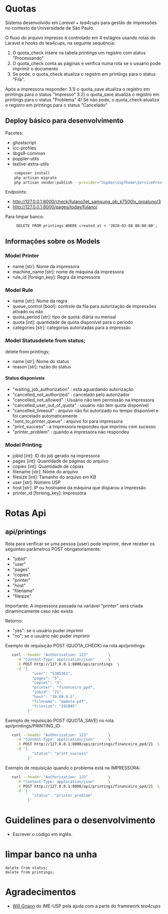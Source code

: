 # Quotas

Sistema desenvolvido em *Laravel* + *tea4cups* para gestão de impressões no contexto da Universidade de São Paulo.

O fluxo do arquivo impresso é controlado em 4 estágios usando rotas do Laravel e
hooks do tea4cups, na seguinte sequência:

1) O quota_check insere na tabela *printings* um registro com status "Processando"
2) O quota_check conta as páginas e verifica numa rota se o usuário pode imprimir o documento
3) Se pode, o quota_check atualiza o registro em printings para o status "Fila".

Após a impressora responder:
 3.1) o quota_save atualiza o registro em printings para o status "Impresso"
 3.2) o quota_save atualiza o registro em printings para o status "Problema"
4) Se não pode, o quota_check atualiza o registro em printings para o status "Cancelado"

## Deploy básico para desenvolvimento
Pacotes:
  - ghostscript
  - icc-profiles
  - libgs9-common
  - poppler-utils
  - texlive-extra-utils

```sh
    composer install
    php artisan migrate
    php artisan vendor:publish --provider="Uspdev\UspTheme\ServiceProvider" --tag=assets --force
```

Endpoints:

 - http://127.0.0.1:8000/check/fulano/let_samsung_pb_k7500lx_proaluno/3
 - http://127.0.0.1:8000/pages/today/fulano/
 
Para limpar banco:
 
```
     DELETE FROM printings WHERE created_at < '2020-03-08 08:00:00';
```

## Informações sobre os Models


### Model Printer

- name [str]: Nome da impressora
- machine_name [str]: nome de máquina da impressora
- rule_id [foreign_key]: Regra da impressora

### Model Rule

- name [str]: Nome da regra
- queue_control [bool]: controle da fila para autorização de impressões ativado ou não
- quota_period [str]: tipo de quota: diária ou mensal
- quota [int]: quantidade de quota disponível para o período
- categories [str]: categorias autorizadas para a impressão

### Model Statusdelete from status;
delete from printings;

- name [str]: Nome do status
- reason [str]: razão do status

#### Status disponíveis

- "waiting_job_authorization"   : está aguardando autorização
- "cancelled_not_authorized"    : cancelado pelo autorizador
- "cancelled_not_allowed"       : Usuário não tem permissão na impressora
- "cancelled_user_out_of_quota" : usuário não tem quota disponível
- "cancelled_timeout"           : arquivo não foi autorizado no tempo disponível e foi cancelado automaticamente
- "sent_to_printer_queue"       : arquivo foi para impressora
- "print_success"               : a impressora respondeu que imprimiu com sucesso
- "printer_problem"             : quando a impressora não respondeu

### Model Printing

- jobid [int]: ID do job gerado na impressora
- pages [int]: Quantidade de páginas do arquivo
- copies [int]: Quantidade de cópias
- filename [str]: Nome do arquivo
- filesize [int]: Tamanho do arquivo em KB
- user [str]: Número USP
- host [str]: IP ou hostname da máquina que disparou a impressão
- printer_id [foreing_key]: Impressora

# Rotas Api

## api/printings

Rota para verificar se uma pessoa (user) pode imprimir, deve receber os seguintes parâmetros POST obrigatoriamente:

- "jobid"
- "user"
- "pages"
- "copies"
- "printer"
- "host"
- "filename"
- "filesize"

Importante: A impressora passada na variável "printer" será criada dinamincamente caso não exista.

Retorno:

- "yes": se o usuário puder imprimir
- "no": se o usuário não puder imprimir

Exemplo de requisição POST (QUOTA_CHECK) na rota api/printings:

```sh
   curl --header "Authorization: 123"         \
     -H "Content-Type: application/json"      \
     -X POST http://127.0.0.1:8000/api/printings  \
     -d '{
            "user": "5385361",
            "pages": "5",
            "copies": "3",
            "printer": "financeiro_ppd",
            "jobid": "21",                       
            "host": "10.89.9.5",
            "filename": "mamute.pdf",
            "filesize": "192045"
          }'              
```
Exemplo de requisição POST (QUOTA_SAVE) no rota api/printings/PRINTING_ID:

```sh
   curl --header "Authorization: 123"         \
     -H "Content-Type: application/json"      \
     -X POST http://127.0.0.1:8000/api/printings/financeiro_ppd/21  \
     -d '{
            "status": "print_success"
          }'              
```
Exemplo de requisição quando o problema está na IMPRESSORA: 

```sh
   curl --header "Authorization: 123"         \
     -H "Content-Type: application/json"      \
     -X POST http://127.0.0.1:8000/api/printings/financeiro_ppd/21  \
     -d '{
            "status": "printer_problem"
          }'              
```

# Guidelines para o desenvolvimento

- Escrever o código em inglês.

# limpar banco na unha

    delete from status;
    delete from printings;

# Agradecimentos

 - [Will Gnann](https://github.com/wgnann) do IME-USP pela ajuda com a parte do framework *tea4cups*
